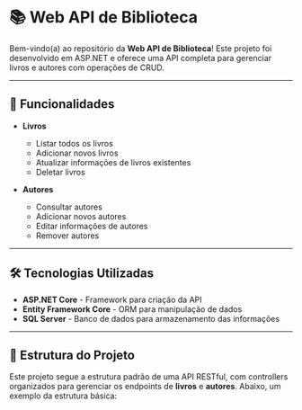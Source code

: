 # 📚 Web API de Biblioteca

Bem-vindo(a) ao repositório da **Web API de Biblioteca**! Este projeto foi desenvolvido em ASP.NET e oferece uma API completa para gerenciar livros e autores com operações de CRUD.

---

## 🚀 Funcionalidades

- **Livros**
  - Listar todos os livros
  - Adicionar novos livros
  - Atualizar informações de livros existentes
  - Deletar livros

- **Autores**
  - Consultar autores
  - Adicionar novos autores
  - Editar informações de autores
  - Remover autores

---

## 🛠 Tecnologias Utilizadas

- **ASP.NET Core** - Framework para criação da API
- **Entity Framework Core** - ORM para manipulação de dados
- **SQL Server** - Banco de dados para armazenamento das informações

---

## 📂 Estrutura do Projeto

Este projeto segue a estrutura padrão de uma API RESTful, com controllers organizados para gerenciar os endpoints de **livros** e **autores**. Abaixo, um exemplo da estrutura básica:


